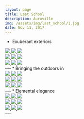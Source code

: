 ```yaml
---
layout: page
title: Last School
description: Auroville
img: /assets/img/last_school/1.jpg
date: Nov 11, 2017
---
```

* Exuberant exteriors
<div class="img_row">
    <a data-fancybox="gallery" href="{{ site.baseurl }}/assets/img/last_school/1.jpg">
        <img class="col one left" src="{{ site.baseurl }}/assets/img/last_school/1.jpg" />
    </a>
    <a data-fancybox="gallery" href="{{ site.baseurl }}/assets/img/last_school/2.jpg">
        <img class="col one left" src="{{ site.baseurl }}/assets/img/last_school/2.jpg" />
    </a>
    <a data-fancybox="gallery" href="{{ site.baseurl }}/assets/img/last_school/3.jpg">
        <img class="col one left" src="{{ site.baseurl }}/assets/img/last_school/3.jpg" />
    </a>
</div>
<div class="img_row">
    <a data-fancybox="gallery" href="{{ site.baseurl }}/assets/img/last_school/4.jpg">
        <img class="col one left" src="{{ site.baseurl }}/assets/img/last_school/4.jpg" />
    </a>
    <a data-fancybox="gallery" href="{{ site.baseurl }}/assets/img/last_school/5.jpg">
        <img class="col one left" src="{{ site.baseurl }}/assets/img/last_school/5.jpg" />
    </a>
    <a data-fancybox="gallery" href="{{ site.baseurl }}/assets/img/last_school/6.jpg">
        <img class="col one left" src="{{ site.baseurl }}/assets/img/last_school/6.jpg" />
    </a>
</div>
<div class="img_row">
    <a data-fancybox="gallery" href="{{ site.baseurl }}/assets/img/last_school/7.jpg">
        <img class="col one left" src="{{ site.baseurl }}/assets/img/last_school/7.jpg" />
    </a>
    <a data-fancybox="gallery" href="{{ site.baseurl }}/assets/img/last_school/8.jpg">
        <img class="col one left" src="{{ site.baseurl }}/assets/img/last_school/8.jpg" />
    </a>
    <a data-fancybox="gallery" href="{{ site.baseurl }}/assets/img/last_school/9.jpg">
        <img class="col one left" src="{{ site.baseurl }}/assets/img/last_school/9.jpg" />
    </a>
</div>
---
* Bringing the outdoors in

<div class="img_row">
    <a data-fancybox="gallery" href="{{ site.baseurl }}/assets/img/last_school/10.jpg">
        <img class="col one left" src="{{ site.baseurl }}/assets/img/last_school/10.jpg" />
    </a>
    <a data-fancybox="gallery" href="{{ site.baseurl }}/assets/img/last_school/11.jpg">
        <img class="col one left" src="{{ site.baseurl }}/assets/img/last_school/11.jpg" />
    </a>
    <a data-fancybox="gallery" href="{{ site.baseurl }}/assets/img/last_school/12.jpg">
        <img class="col one left" src="{{ site.baseurl }}/assets/img/last_school/12.jpg" />
    </a>
</div>
<div class="img_row">
    <a data-fancybox="gallery" href="{{ site.baseurl }}/assets/img/last_school/13.jpg">
        <img class="col one left" src="{{ site.baseurl }}/assets/img/last_school/13.jpg" />
    </a>
    <a data-fancybox="gallery" href="{{ site.baseurl }}/assets/img/last_school/14.jpg">
        <img class="col one left" src="{{ site.baseurl }}/assets/img/last_school/14.jpg" />
    </a>
    <a data-fancybox="gallery" href="{{ site.baseurl }}/assets/img/last_school/15.jpg">
        <img class="col one left" src="{{ site.baseurl }}/assets/img/last_school/15.jpg" />
    </a>
</div>
<div class="img_row">
    <a data-fancybox="gallery" href="{{ site.baseurl }}/assets/img/last_school/16.jpg">
        <img class="col one left" src="{{ site.baseurl }}/assets/img/last_school/16.jpg" />
    </a>
    <a data-fancybox="gallery" href="{{ site.baseurl }}/assets/img/last_school/17.jpg">
        <img class="col one left" src="{{ site.baseurl }}/assets/img/last_school/17.jpg" />
    </a>
    <a data-fancybox="gallery" href="{{ site.baseurl }}/assets/img/last_school/18.jpg">
        <img class="col one left" src="{{ site.baseurl }}/assets/img/last_school/18.jpg" />
    </a>
</div>
---
* Elemental elegance

<div class="img_row">
    <a data-fancybox="gallery" href="{{ site.baseurl }}/assets/img/last_school/19.jpg">
        <img class="col one left" src="{{ site.baseurl }}/assets/img/last_school/19.jpg" />
    </a>
    <a data-fancybox="gallery" href="{{ site.baseurl }}/assets/img/last_school/20.jpg">
        <img class="col one left" src="{{ site.baseurl }}/assets/img/last_school/20.jpg" />
    </a>
    <a data-fancybox="gallery" href="{{ site.baseurl }}/assets/img/last_school/21.jpg">
        <img class="col one left" src="{{ site.baseurl }}/assets/img/last_school/21.jpg" />
    </a>
</div>
<div class="img_row">
    <a data-fancybox="gallery" href="{{ site.baseurl }}/assets/img/last_school/22.jpg">
        <img class="col one left" src="{{ site.baseurl }}/assets/img/last_school/22.jpg" />
    </a>
    <a data-fancybox="gallery" href="{{ site.baseurl }}/assets/img/last_school/23.jpg">
        <img class="col one left" src="{{ site.baseurl }}/assets/img/last_school/23.jpg" />
    </a>
    <a data-fancybox="gallery" href="{{ site.baseurl }}/assets/img/last_school/24.jpg">
        <img class="col one left" src="{{ site.baseurl }}/assets/img/last_school/24.jpg" />
    </a>
</div>
<div class="img_row">
    <a data-fancybox="gallery" href="{{ site.baseurl }}/assets/img/last_school/25.jpg">
        <img class="col one left" src="{{ site.baseurl }}/assets/img/last_school/25.jpg" />
    </a>
    <a data-fancybox="gallery" href="{{ site.baseurl }}/assets/img/last_school/26.jpg">
        <img class="col one left" src="{{ site.baseurl }}/assets/img/last_school/26.jpg" />
    </a>
    <a data-fancybox="gallery" href="{{ site.baseurl }}/assets/img/last_school/27.jpg">
        <img class="col one left" src="{{ site.baseurl }}/assets/img/last_school/27.jpg" />
    </a>
</div>
---